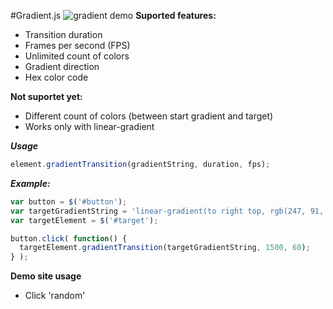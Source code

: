 #Gradient.js
![gradient demo](http://i.imgur.com/JZT4wm1.gif)
**Suported features:**

- Transition duration
- Frames per second (FPS)
- Unlimited count of colors
- Gradient direction
- Hex color code

**Not suportet yet:**

- Different count of colors (between start gradient and target)
- Works only with linear-gradient

***Usage***

```javascript
element.gradientTransition(gradientString, duration, fps);
```
***Example:***
```javascript
var button = $('#button');
var targetGradientString = 'linear-gradient(to right top, rgb(247, 91, 52) 0%, rgb(240, 233, 93) 25%, rgb(43, 245, 12) 50%, rgb(24, 85, 240) 75%, rgb(166, 39, 230) 100%)';
var targetElement = $('#target');

button.click( function() {
  targetElement.gradientTransition(targetGradientString, 1500, 60);
} );
```

**Demo site usage**
- Click 'random'
